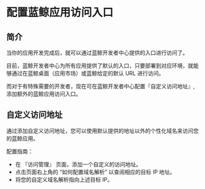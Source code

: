 # 配置蓝鲸应用访问入口

## 简介

当你的应用开发完成后，就可以通过蓝鲸开发者中心提供的入口进行访问了。

目前，蓝鲸开发者中心为所有应用提供了默认的入口，只要部署到对应环境，就能够通过在蓝鲸桌面（应用市场）或蓝鲸给定的默认 URL 进行访问。

而对于有特殊需要的开发者，现在可在蓝鲸开发者中心配置『自定义访问地址』, 添加额外的蓝鲸应用访问入口。

## 自定义访问地址

通过添加自定义访问地址，您可以使用默认提供的地址以外的个性化域名来访问您的蓝鲸应用。

配置指南：

- 在 『访问管理』 页面，添加一个自定义的访问地址。
- 点击页面右上角的 “如何配置域名解析” 以查阅相应的目标 IP 地址。
- 将您的自定义域名解析指向上述目标 IP。

